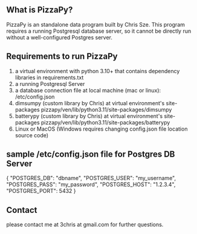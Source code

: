 What is PizzaPy?
---------------------
PizzaPy is an standalone data program built by Chris Sze. This program requires a running Postgresql database server, so it cannot be directly run without a well-configured Postgres server.

Requirements to run PizzaPy
-------------------------------
1. a virtual environment with python 3.10+ that contains dependency libraries in requirements.txt
2. a running Postgresql Server
3. a database connection file at local machine (mac or linux): /etc/config.json
4. dimsumpy (custom library by Chris) at virtual environment's site-packages
    pizzapy/ven/lib/python3.11/site-packages/dimsumpy
5. batterypy (custom library by Chris) at virtual environment's site-packages
    pizzapy/ven/lib/python3.11/site-packages/batterypy
6. Linux or MacOS (Windows requires changing config.json file location source code) 

sample /etc/config.json file for Postgres DB Server
-----------------------------------------------
{
"POSTGRES_DB": "dbname",
"POSTGRES_USER": "my_username",
"POSTGRES_PASS": "my_password",
"POSTGRES_HOST": "1.2.3.4",
"POSTGRES_PORT": 5432
}

Contact
-------------
please contact me at 3chris at gmail.com for further questions.
